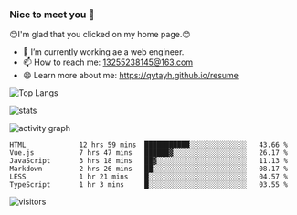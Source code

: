 ### Nice to meet you 👋

😊I'm glad that you clicked on my home page.😊

- 🔭 I’m currently working ae a web engineer.
- 📫 How to reach me: 13255238145@163.com
- 😄 Learn more about me: https://qytayh.github.io/resume

![Top Langs](https://github-readme-stats.vercel.app/api/top-langs?username=qytayh) 

![stats](https://github-readme-stats.vercel.app/api?username=qytayh&show_icons=true&theme=radical&layout=compact)
	
![activity graph](https://activity-graph.herokuapp.com/graph?username=qytayh&theme=dracula)

<!--START_SECTION:waka-->

```text
HTML             12 hrs 59 mins  ███████████░░░░░░░░░░░░░░   43.66 %
Vue.js           7 hrs 47 mins   ██████▓░░░░░░░░░░░░░░░░░░   26.17 %
JavaScript       3 hrs 18 mins   ██▓░░░░░░░░░░░░░░░░░░░░░░   11.13 %
Markdown         2 hrs 26 mins   ██░░░░░░░░░░░░░░░░░░░░░░░   08.17 %
LESS             1 hr 21 mins    █░░░░░░░░░░░░░░░░░░░░░░░░   04.57 %
TypeScript       1 hr 3 mins     █░░░░░░░░░░░░░░░░░░░░░░░░   03.55 %
```

<!--END_SECTION:waka-->

![visitors](https://visitor-badge.glitch.me/badge?page_id=qytayh)


<!--
**qytayh/qytayh** is a ✨ _special_ ✨ repository because its `README.md` (this file) appears on your GitHub profile.

Here are some ideas to get you started:

- 🔭 I’m currently working on ...
- 🌱 I’m currently learning ...
- 👯 I’m looking to collaborate on ...
- 🤔 I’m looking for help with ...
- 💬 Ask me about ...
- 📫 How to reach me: ...
- 😄 Pronouns: ...
- ⚡ Fun fact: ...
-->
